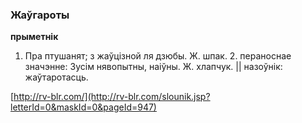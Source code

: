 ### Жаўгароты
**прыметнік**

1. Пра птушанят; з жаўцізной ля дзюбы. Ж. шпак. 2. пераноснае значэнне: Зусім нявопытны, наіўны. Ж. хлапчук. || назоўнік: жаўтаротасць.

<a rel="author">[http://rv-blr.com/](http://rv-blr.com/slounik.jsp?letterId=0&maskId=0&pageId=947)</a>
